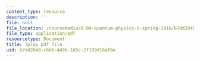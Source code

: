 ```yaml
---
content_type: resource
description: ''
file: null
file_location: /coursemedia/8-04-quantum-physics-i-spring-2016/b7dd2048c606449b165c2f189d16af8e_gKSRrTik1SA.pdf
file_type: application/pdf
resourcetype: Document
title: 3play pdf file
uid: b7dd2048-c606-449b-165c-2f189d16af8e
---
```

